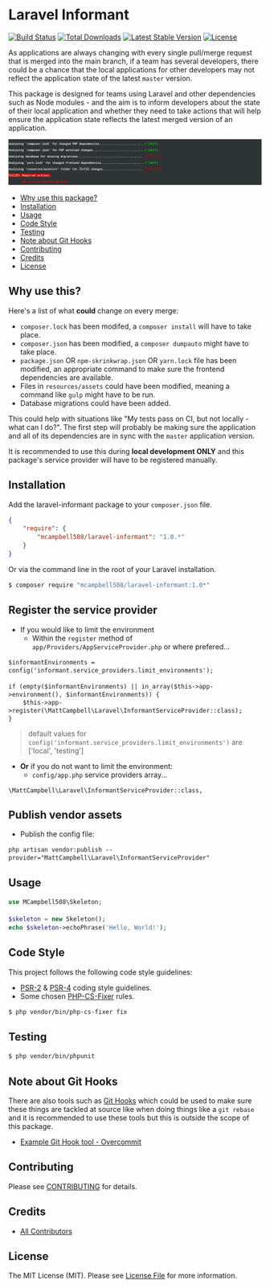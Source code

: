 Laravel Informant
================

[![Build Status](http://img.shields.io/travis/mcampbell508/laravel-informant.svg)](https://travis-ci.org/mcampbell508/laravel-informant)
[![Total Downloads](http://img.shields.io/packagist/dm/mcampbell508/laravel-informant.svg)](https://packagist.org/packages/mcampbell508/laravel-informant)
[![Latest Stable Version](http://img.shields.io/packagist/v/mcampbell508/laravel-informant.svg)](https://packagist.org/packages/mcampbell508/laravel-informant)
[![License](http://img.shields.io/badge/license-MIT-lightgrey.svg)](https://github.com/mcampbell508/laravel-informant/blob/master/LICENSE)

As applications are always changing with every single pull/merge request that is merged into the main branch, if a team has
several developers, there could be a chance that the local applications for other developers may not reflect the application
state of the latest `master` version.

This package is designed for teams using Laravel and other dependencies such as Node modules - and the aim is to inform
developers about the state of their local application and whether they need to take actions that will help ensure the
application state reflects the latest merged version of an application.

![Example](./screenshots/errors.png)

- [Why use this package?](#why-use-this)
- [Installation](#installation)
- [Usage](#usage)
- [Code Style](#code-style)
- [Testing](#testing)
- [Note about Git Hooks](#note-about-git-hooks)
- [Contributing](#contributing)
- [Credits](#credits)
- [License](#license)

Why use this?
------------

Here's a list of what **could** change on every merge:

- `composer.lock` has been modifed, a `composer install` will have to take place.
- `composer.json` has been modified, a `composer dumpauto` might have to take place.
- `package.json` OR `npm-skrinkwrap.json` OR  `yarn.lock` file has been modified, an appropriate command to make sure the frontend dependencies are available.
- Files in `resources/assets` could have been modified, meaning a command like `gulp` might have to be run.
- Database migrations could have been added.

This could help with situations like "My tests pass on CI, but not locally - what can I do?". The first step will probably be making sure the application and all of its dependencies are in sync with the `master` application version.

It is recommended to use this during **local development ONLY** and this package's service provider will have to be
registered manually.

Installation
------------

Add the laravel-informant package to your `composer.json` file.

``` json
{
    "require": {
        "mcampbell508/laravel-informant": "1.0.*"
    }
}
```

Or via the command line in the root of your Laravel installation.

``` bash
$ composer require "mcampbell508/laravel-informant:1.0*"
```

## Register the service provider

- If you would like to limit the environment
    - Within the `register` method of `app/Providers/AppServiceProvider.php` or where prefered...

```
$informantEnvironments = config('informant.service_providers.limit_environments');

if (empty($informantEnvironments) || in_array($this->app->environment(), $informantEnvironments)) {
    $this->app->register(\MattCampbell\Laravel\InformantServiceProvider::class);
}
```

> default values for `config('informant.service_providers.limit_environments')` are ['local', 'testing']

- **Or** if you do not want to limit the environment:
    - `config/app.php` service providers array...

```
\MattCampbell\Laravel\InformantServiceProvider::class,
```


## Publish vendor assets

- Publish the config file:

```
php artisan vendor:publish --provider="MattCampbell\Laravel\InformantServiceProvider"
```

Usage
-----

``` php
use MCampbell508\Skeleton;

$skeleton = new Skeleton();
echo $skeleton->echoPhrase('Hello, World!');

```

Code Style
-------

This project follows the following code style guidelines:

- [PSR-2](http://www.php-fig.org/psr/psr-2/) & [PSR-4](http://www.php-fig.org/psr/psr-4/) coding style guidelines.
- Some chosen [PHP-CS-Fixer](https://github.com/FriendsOfPHP/PHP-CS-Fixer) rules.


``` bash
$ php vendor/bin/php-cs-fixer fix
```


Testing
-------

``` bash
$ php vendor/bin/phpunit
```


Note about Git Hooks
--------------------

There are also tools such as [Git Hooks](http://githooks.com/) which could be used to make sure these things are tackled at source like when doing things like a `git rebase` and it is recommended to use these tools but this is outside the scope of this package.

- [Example Git Hook tool - Overcommit](https://github.com/brigade/overcommit)

Contributing
------------

Please see [CONTRIBUTING](https://github.com/mcampbell508/laravel-informant/blob/master/CONTRIBUTING.md) for details.


Credits
-------
- [All Contributors](https://github.com/mcampbell508/laravel-informant/contributors)

License
-------

The MIT License (MIT). Please see [License File](https://github.com/mcampbell508/laravel-informant/blob/master/LICENSE) for more information.
